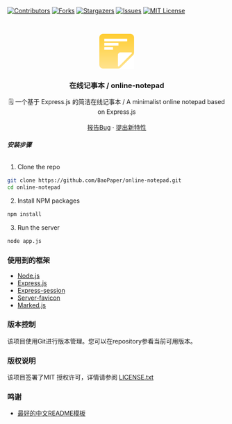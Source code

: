 <!-- PROJECT SHIELDS -->

[![Contributors][contributors-shield]][contributors-url]
[![Forks][forks-shield]][forks-url]
[![Stargazers][stars-shield]][stars-url]
[![Issues][issues-shield]][issues-url]
[![MIT License][license-shield]][license-url]

<!-- PROJECT LOGO -->
<br />

<p align="center">
  <a href="https://github.com/BaoPaper/online-notepad/">
    <img src="public/image/logo.png" alt="Logo" width="80" height="80">
  </a>

  <h3 align="center">在线记事本 / online-notepad</h3>
  <p align="center">
    🗒 一个基于 Express.js 的简洁在线记事本 / A minimalist online notepad based on Express.js
    <br />
    <br />
    <a href="https://github.com/BaoPaper/online-notepad/issues">报告Bug</a>
    ·
    <a href="https://github.com/BaoPaper/online-notepad/issues">提出新特性</a>
  </p>

</p>

###### **安装步骤**

1. Clone the repo

```sh
git clone https://github.com/BaoPaper/online-notepad.git
cd online-notepad
```

2. Install NPM packages
```sh
npm install
```

3. Run the server
```sh
node app.js
```

### 使用到的框架

- [Node.js](https://github.com/nodejs/node)
- [Express.js](https://expressjs.com)
- [Express-session](https://github.com/expressjs/session)
- [Server-favicon](https://github.com/expressjs/serve-favicon)
- [Marked.js](https://github.com/markedjs/marked)

### 版本控制

该项目使用Git进行版本管理。您可以在repository参看当前可用版本。

### 版权说明

该项目签署了MIT 授权许可，详情请参阅 [LICENSE.txt](https://github.com/BaoPaper/online-notepad/blob/master/LICENSE.txt)

### 鸣谢

- [最好的中文README模板](https://github.com/shaojintian/Best_README_template)

<!-- links -->
[your-project-path]:BaoPaper/online-notepad
[contributors-shield]: https://img.shields.io/github/contributors/BaoPaper/online-notepad.svg?style=flat-square
[contributors-url]: https://github.com/BaoPaper/online-notepad/graphs/contributors
[forks-shield]: https://img.shields.io/github/forks/BaoPaper/online-notepad.svg?style=flat-square
[forks-url]: https://github.com/BaoPaper/online-notepad/network/members
[stars-shield]: https://img.shields.io/github/stars/BaoPaper/online-notepad.svg?style=flat-square
[stars-url]: https://github.com/BaoPaper/online-notepad/stargazers
[issues-shield]: https://img.shields.io/github/issues/BaoPaper/online-notepad.svg?style=flat-square
[issues-url]: https://img.shields.io/github/issues/BaoPaper/online-notepad.svg
[license-shield]: https://img.shields.io/github/license/BaoPaper/online-notepad.svg?style=flat-square
[license-url]: https://github.com/BaoPaper/online-notepad/blob/master/LICENSE.txt
[linkedin-shield]: https://img.shields.io/badge/-LinkedIn-black.svg?style=flat-square&logo=linkedin&colorB=555
[linkedin-url]: https://linkedin.com/in/shaojintian




